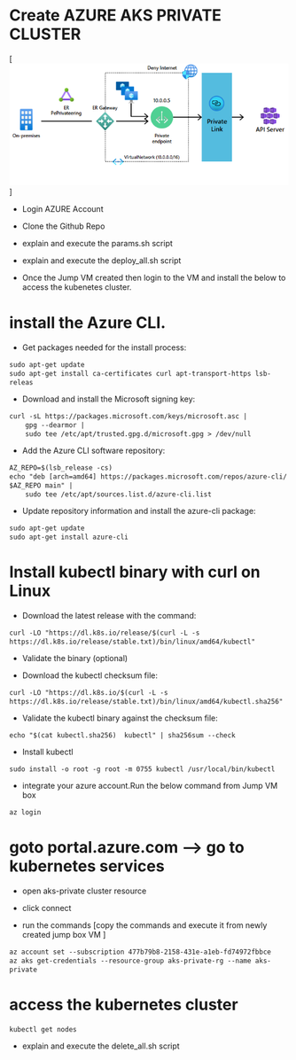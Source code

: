 # Create AZURE AKS PRIVATE CLUSTER


[![Watch the video](Private-AKS.png)]

- Login AZURE Account
- Clone the Github Repo
- explain and execute the params.sh script 
- explain and execute the deploy_all.sh script 

- Once the Jump VM created then login to the VM and install the below to access the kubenetes cluster.

# install the Azure CLI.

- Get packages needed for the install process:

```
sudo apt-get update
sudo apt-get install ca-certificates curl apt-transport-https lsb-releas
```

- Download and install the Microsoft signing key:

```
curl -sL https://packages.microsoft.com/keys/microsoft.asc |
    gpg --dearmor |
    sudo tee /etc/apt/trusted.gpg.d/microsoft.gpg > /dev/null
```

- Add the Azure CLI software repository:

```
AZ_REPO=$(lsb_release -cs)
echo "deb [arch=amd64] https://packages.microsoft.com/repos/azure-cli/ $AZ_REPO main" |
    sudo tee /etc/apt/sources.list.d/azure-cli.list
```

- Update repository information and install the azure-cli package:

```
sudo apt-get update
sudo apt-get install azure-cli
```

# Install kubectl binary with curl on Linux

- Download the latest release with the command:

```
curl -LO "https://dl.k8s.io/release/$(curl -L -s https://dl.k8s.io/release/stable.txt)/bin/linux/amd64/kubectl"
```

- Validate the binary (optional)

- Download the kubectl checksum file:

```
curl -LO "https://dl.k8s.io/$(curl -L -s https://dl.k8s.io/release/stable.txt)/bin/linux/amd64/kubectl.sha256"
```

- Validate the kubectl binary against the checksum file:

```
echo "$(cat kubectl.sha256)  kubectl" | sha256sum --check
```

- Install kubectl

```
sudo install -o root -g root -m 0755 kubectl /usr/local/bin/kubectl
```

- integrate your azure account.Run the below command from Jump VM box

```
az login
```



# goto portal.azure.com --> go to kubernetes services

- open aks-private cluster resource

- click connect 

- run the commands [copy the commands and execute it from newly created jump box VM ]

```
az account set --subscription 477b79b8-2158-431e-a1eb-fd74972fbbce
az aks get-credentials --resource-group aks-private-rg --name aks-private
```

# access the kubernetes cluster

```
kubectl get nodes

```


- explain and execute the delete_all.sh script 